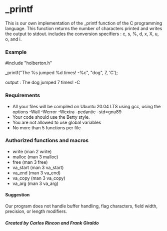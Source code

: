 # _printf
This is our own implementation of the _printf function of the C programming language. This function returns the number of characters printed and writes the output to stdout.  includes the conversion specifiers : c, s, %, d, x, X, u, o, and i.

### Example
#include "holberton.h"


_printf("The %s jumped %d times! -%c", "dog", 7, 'C');

output : The dog jumped 7 times! -C

### Requirements
* All your files will be compiled on Ubuntu 20.04 LTS using gcc, using the options -Wall -Werror -Wextra -pedantic -std=gnu89
* Your code should use the Betty style. 
* You are not allowed to use global variables
* No more than 5 functions per file

### Authorized functions and macros
* write (man 2 write)
* malloc (man 3 malloc)
* free (man 3 free)
* va_start (man 3 va_start)
* va_end (man 3 va_end)
* va_copy (man 3 va_copy)
* va_arg (man 3 va_arg)

#### Suggestion
Our program does not handle buffer handling, flag characters, field width, precision, or length modifiers.

##### Created by **_Carlos Rincon_** and **_Frank Giraldo_**
